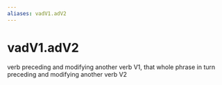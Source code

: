 ```yaml
---
aliases: vadV1.adV2
---
```

# vadV1.adV2

verb preceding and modifying another verb V1, that whole phrase in turn preceding and modifying another verb V2